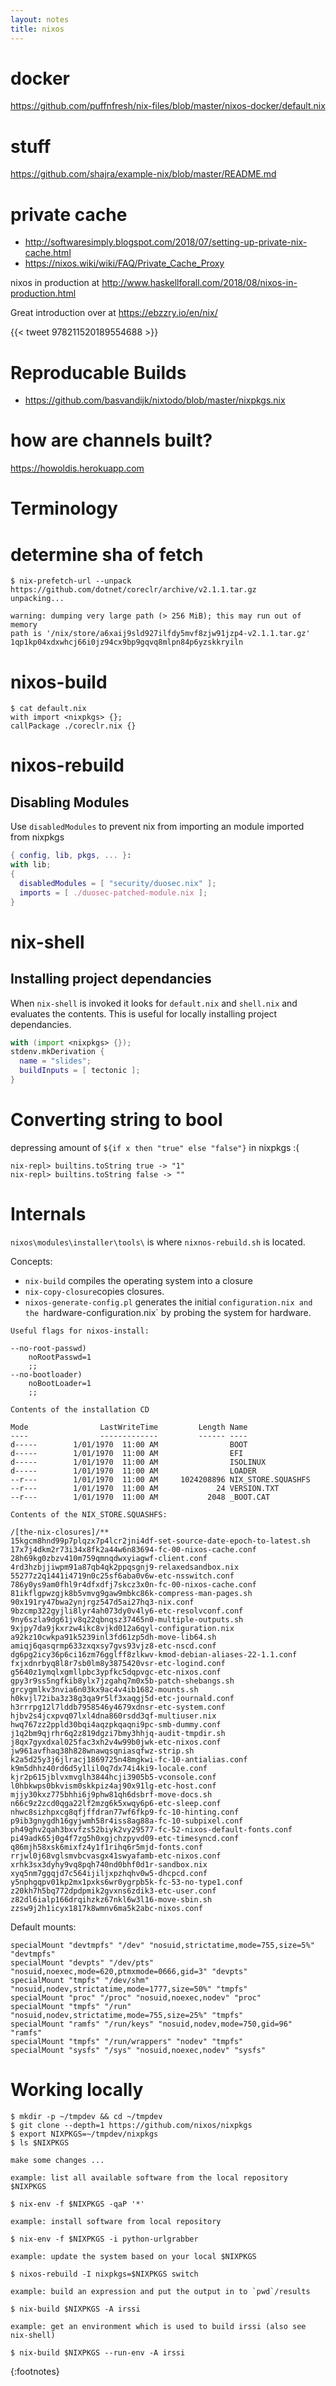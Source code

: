 ```yaml
---
layout: notes
title: nixos
---
```


# docker
https://github.com/puffnfresh/nix-files/blob/master/nixos-docker/default.nix

# stuff

https://github.com/shajra/example-nix/blob/master/README.md

# private cache
* http://softwaresimply.blogspot.com/2018/07/setting-up-private-nix-cache.html
* https://nixos.wiki/wiki/FAQ/Private_Cache_Proxy

nixos in production at http://www.haskellforall.com/2018/08/nixos-in-production.html

Great introduction over at https://ebzzry.io/en/nix/

{{< tweet 978211520189554688 >}}

# Reproducable Builds
* https://github.com/basvandijk/nixtodo/blob/master/nixpkgs.nix

# how are channels built?

https://howoldis.herokuapp.com


# Terminology

# determine sha of fetch

```
$ nix-prefetch-url --unpack https://github.com/dotnet/coreclr/archive/v2.1.1.tar.gz
unpacking...

warning: dumping very large path (> 256 MiB); this may run out of memory
path is '/nix/store/a6xaij9sld927ilfdy5mvf8zjw91jzp4-v2.1.1.tar.gz'
1qp1kp04xdxwhcj66i0jz94cx9bp9gqvq8mlpn84p6yzskkryiln
```

# nixos-build

```
$ cat default.nix
with import <nixpkgs> {};
callPackage ./coreclr.nix {}
```

# nixos-rebuild

## Disabling Modules

Use `disabledModules` to prevent nix from importing an module imported from nixpkgs

```nix
{ config, lib, pkgs, ... }:
with lib;
{
  disabledModules = [ "security/duosec.nix" ];
  imports = [ ./duosec-patched-module.nix ];
}
```

# nix-shell

## Installing project dependancies

When `nix-shell` is invoked it looks for `default.nix` and `shell.nix` and evaluates the contents. This is useful for locally installing project dependancies.

```nix
with (import <nixpkgs> {});
stdenv.mkDerivation {
  name = "slides";
  buildInputs = [ tectonic ];
}
```

# Converting string to bool

depressing amount of `${if x then "true" else "false"}` in nixpkgs :(

```
nix-repl> builtins.toString true -> "1"
nix-repl> builtins.toString false -> ""
```

# Internals

`nixos\modules\installer\tools\` is where `nixnos-rebuild.sh` is located. 

Concepts:
* `nix-build` compiles the operating system into a closure
* `nix-copy-closure`copies closures.
* `nixos-generate-config.pl` generates the initial `configuration.nix and the `hardware-configuration.nix` by probing the system for hardware.


```
Useful flags for nixos-install:

--no-root-passwd)
    noRootPasswd=1
    ;;
--no-bootloader)
    noBootLoader=1
    ;;
```

```
Contents of the installation CD

Mode                LastWriteTime         Length Name
----                -------------         ------ ----
d-----        1/01/1970  11:00 AM                BOOT
d-----        1/01/1970  11:00 AM                EFI
d-----        1/01/1970  11:00 AM                ISOLINUX
d-----        1/01/1970  11:00 AM                LOADER
--r---        1/01/1970  11:00 AM     1024208896 NIX_STORE.SQUASHFS
--r---        1/01/1970  11:00 AM             24 VERSION.TXT
--r---        1/01/1970  11:00 AM           2048 _BOOT.CAT
```

```
Contents of the NIX_STORE.SQUASHFS:

/[the-nix-closures]/**
15kgcm8hnd99p7plqzx7p4lcr2jni4df-set-source-date-epoch-to-latest.sh
17x7j4dkm2r73i34x8fk2a44w6n83694-fc-00-nixos-cache.conf
28h69kg0zbzv410m759qmnqdwxyiagwf-client.conf
4rd3hzbjjiwpm91a87qb4qk2ppqsgnj9-relaxedsandbox.nix
55277z2q1441i4719n0c25sf6aba0v6w-etc-nsswitch.conf
786y0ys9am0fhl9r4dfxdfj7skcz3x0n-fc-00-nixos-cache.conf
81ikflgpwzgjk8b5vmvg9gaw9mbkc86k-compress-man-pages.sh
90x191ry47bwa2ynjrgz547d5ai27hq3-nix.conf
9bzcmp322gyjli8lyr4ah073dy0v4ly6-etc-resolvconf.conf
9ny6szla9dg61jv8q22qbnqsz37465n0-multiple-outputs.sh
9xjpy7da9jkxrzw4ikc8vjkd012a6qyl-configuration.nix
a92kz10cwkpa91k5239inl3fd61zp5dh-move-lib64.sh
amiqj6qasqrmp633zxqxsy7gvs93vjz8-etc-nscd.conf
dg6pg2icy36p6ci16zm76gglff8zlkwv-kmod-debian-aliases-22-1.1.conf
fxjxdnrbyq8l8r7sb0lm8y3875420vsr-etc-logind.conf
g5640z1ymqlxgmllpbc3ypfkc5dqpvgc-etc-nixos.conf
gpy3r9ss5ngfkib8ylx7jzgahq7m0x5b-patch-shebangs.sh
grcygmlkv3nvia6n03kx9ac4v4ib1682-mounts.sh
h0kvjl72iba3z38g3qa9r5lf3xaqgj5d-etc-journald.conf
h3rrrpg12l7lddb7958546y4679xdnsr-etc-system.conf
hjbv2s4jcxpvq07lxl4dna860rsdd3qf-multiuser.nix
hwq767zz2ppld30bqi4aqzpkqaqni9pc-smb-dummy.conf
j1q2bm9qjrhr6q2z819dgzi7bmy3hhjq-audit-tmpdir.sh
j8qx7gyxdxal025fac3xh2v4w99b0jwk-etc-nixos.conf
jw961avfhaq38h828wnawqsqniasqfwz-strip.sh
k2a5d25y3j6jlracj1869725n48mgkwi-fc-10-antialias.conf
k9m5dhhz40rd6d5y1lil0q7dx74i4ki9-locale.conf
kjr2p615jblvxmvglh3844hcji3905b5-vconsole.conf
l0hbkwps0bkvism0skkpiz4aj90x91lg-etc-host.conf
mjjy30kxz775bhhi6j9phw81qh6dsbrf-move-docs.sh
n66c9z2zcd0qga22lf2mzg6k5xwqy6p6-etc-sleep.conf
nhwc8sizhpxcg8qfjffdran77wf6fkp9-fc-10-hinting.conf
p9ib3gnygdh16gyjwmh58r4iss8ag88a-fc-10-subpixel.conf
ph49ghv2qah3bxvfzs52biyk2vy29577-fc-52-nixos-default-fonts.conf
pi49adk65j0g4f7zg5h0xgjchzpyvd09-etc-timesyncd.conf
q86mjh58xsk6mixfz4y1f1rihq6r5mjd-fonts.conf
rrjwl0j68vglsmvbcvasgx41swyafamb-etc-nixos.conf
xrhk3sx3dyhy9vq8pqh740nd0bhf0d1r-sandbox.nix
xyq5nm7ggqjd7c564ijiljxpzhqhv0w5-dhcpcd.conf
y5nphgqpv01kp2mx1pxks6wr0ygrpb5k-fc-53-no-type1.conf
z20kh7h5bq772dpdpmik2gvxns6zdik3-etc-user.conf
z82dl6ialp166drqihzkz67nkl6w3l16-move-sbin.sh
zzsw9j2h1icyx1817k8wmnv6ma5k2abc-nixos.conf
```

Default mounts:
```
specialMount "devtmpfs" "/dev" "nosuid,strictatime,mode=755,size=5%" "devtmpfs"
specialMount "devpts" "/dev/pts" "nosuid,noexec,mode=620,ptmxmode=0666,gid=3" "devpts"
specialMount "tmpfs" "/dev/shm" "nosuid,nodev,strictatime,mode=1777,size=50%" "tmpfs"
specialMount "proc" "/proc" "nosuid,noexec,nodev" "proc"
specialMount "tmpfs" "/run" "nosuid,nodev,strictatime,mode=755,size=25%" "tmpfs"
specialMount "ramfs" "/run/keys" "nosuid,nodev,mode=750,gid=96" "ramfs"
specialMount "tmpfs" "/run/wrappers" "nodev" "tmpfs"
specialMount "sysfs" "/sys" "nosuid,noexec,nodev" "sysfs"
```

# Working locally
```
$ mkdir -p ~/tmpdev && cd ~/tmpdev
$ git clone --depth=1 https://github.com/nixos/nixpkgs
$ export NIXPKGS=~/tmpdev/nixpkgs
$ ls $NIXPKGS

make some changes ...

example: list all available software from the local repository $NIXPKGS

$ nix-env -f $NIXPKGS -qaP '*'

example: install software from local repository

$ nix-env -f $NIXPKGS -i python-urlgrabber

example: update the system based on your local $NIXPKGS

$ nixos-rebuild -I nixpkgs=$NIXPKGS switch

example: build an expression and put the output in to `pwd`/results

$ nix-build $NIXPKGS -A irssi

example: get an environment which is used to build irssi (also see nix-shell)

$ nix-build $NIXPKGS --run-env -A irssi
```

{:footnotes}
